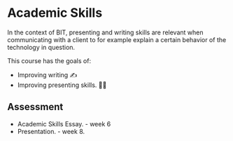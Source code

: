 # Academic Skills

In the context of BIT, presenting and writing 
skills are relevant when communicating with a client to for example explain a certain behavior of the technology in question.

This course has the goals of:
+ Improving writing :writing_hand:
+ Improving presenting skills. :man_teacher:

## Assessment
+ Academic Skills Essay. - week 6
+ Presentation. - week 8.
